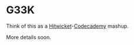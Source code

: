 G33K
====

Think of this as a [Hitwicket](http://hitwicket.com/)-[Codecademy](http://codecademy.com/) mashup.

More details soon.